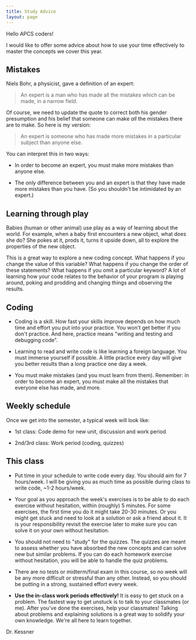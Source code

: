 ```yaml
---
title: Study Advice
layout: page
---
```


Hello APCS coders!

I would like to offer some advice about how to use your time effectively to
master the concepts we cover this year.  

## Mistakes

Niels Bohr, a physicist, gave a definition of an expert:

> An expert is a man who has made all the mistakes which can be made, in a
> narrow field.

Of course, we need to update the quote to correct both his gender presumption
and his belief that someone can make _all_ the mistakes there are to make.  So
here is my version:

> An expert is someone who has made more mistakes in a particular subject than
> anyone else.

You can interpret this in two ways:

* In order to become an expert, you must make more mistakes than anyone else.

* The only difference between you and an expert is that they have made more
  mistakes than you have.  (So you shouldn't be intimidated by an expert.)


## Learning through play

Babies (human or other animal) use play as a way of learning about the world.
For example, when a baby first encounters a new object, what does she do?  She
pokes at it, prods it, turns it upside down, all to explore the properties of
the new object.  

This is a great way to explore a new coding concept.  What happens if you
change the value of this variable?  What happens if you change the order of
these statements?  What happens if you omit a particular keyword?  A lot of
learning how your code relates to the behavior of your program is playing
around, poking and prodding and changing things and observing the results.


## Coding

- Coding is a skill.  How fast your skills improve depends on how much time and
  effort you put into your practice.  You won't get better if you don't
  practice.  And here, practice means "writing and testing and debugging code".

- Learning to read and write code is like learning a foreign language.  You
  must immerse yourself if possible.  A little practice every day will give you
  better results than a long practice one day a week.

- You must make mistakes (and you must learn from them).  Remember: in order to
  become an expert, you must make all the mistakes that everyone else has made,
  and more.


## Weekly schedule

Once we get into the semester, a typical week will look like:

* 1st class: Code demo for new unit, discussion and work period

* 2nd/3rd class: Work period (coding, quizzes)


## This class

- Put time in your schedule to write code every day.  You should aim for 7
  hours/week.  I will be giving you as much time as possible during class
  to write code, ~1-2 hours/week.

- Your goal as you approach the week's exercises is to be able to do each
  exercise without hesitation, within (roughly) 5 minutes.  For some exercises,
  the first time you do it might take 20-30 minutes.  Or you might get stuck
  and need to look at a solution or ask a friend about it.  It is your
  responsibility revisit the exercise later to make sure you can solve it on
  your own without hesitation.

- You should not need to "study" for the quizzes.  The quizzes are meant to
  assess whether you have absorbed the new concepts and can solve new but
  similar problems.   If you can do each homework exercise without hesitation,
  you will be able to handle the quiz problems.

- There are no tests or midterm/final exam in this course, so no week will be
  any more difficult or stressful than any other.  Instead, so you should be
  putting in a strong, sustained effort every week.

- __Use the in-class work periods effectively!__  It is easy to get stuck on a
  problem.  The fastest way to get unstuck is to talk to your classmates (or
  me).  After you've done the exercises, help your classmates!  Talking about
  problems and explaining solutions is a great way to solidify your own
  knowledge.  We're all here to learn together.

Dr. Kessner

